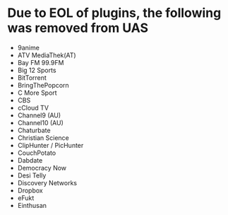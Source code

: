 # Due to EOL of plugins, the following was removed from UAS

* 9anime
* ATV MediaThek(AT)
* Bay FM 99.9FM
* Big 12 Sports
* BitTorrent
* BringThePopcorn
* C More Sport
* CBS
* cCloud TV
* Channel9 (AU)
* Channel10 (AU)
* Chaturbate
* Christian Science
* ClipHunter / PicHunter
* CouchPotato
* Dabdate
* Democracy Now
* Desi Telly
* Discovery Networks
* Dropbox
* eFukt
* Einthusan

